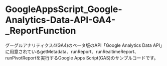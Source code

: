 # GoogleAppsScript_Google-Analytics-Data-API-GA4-_ReportFunction
グーグルアナリティクス4(GA4)のベータ版のAPI「Google Analytics Data API」に用意されているgetMetadata、runReport、runRealtimeReport、runPivotReportを実行するGoogle Apps Script(GAS)のサンプルコードです。
